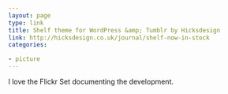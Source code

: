 ```yaml
---
layout: page
type: link
title: Shelf theme for WordPress &amp; Tumblr by Hicksdesign
link: http://hicksdesign.co.uk/journal/shelf-now-in-stock
categories: 

- picture
---
```

I love the Flickr Set documenting the development. 
